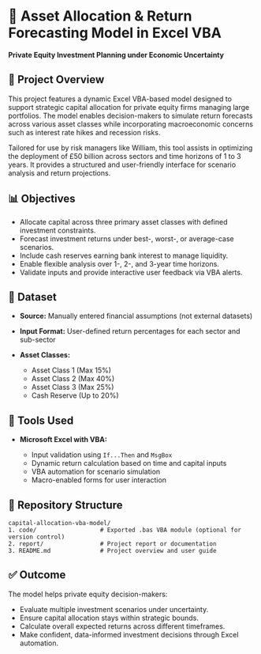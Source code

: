 # 💼 Asset Allocation & Return Forecasting Model in Excel VBA

**Private Equity Investment Planning under Economic Uncertainty**

## 📄 Project Overview

This project features a dynamic Excel VBA-based model designed to support strategic capital allocation for private equity firms managing large portfolios. The model enables decision-makers to simulate return forecasts across various asset classes while incorporating macroeconomic concerns such as interest rate hikes and recession risks.

Tailored for use by risk managers like William, this tool assists in optimizing the deployment of £50 billion across sectors and time horizons of 1 to 3 years. It provides a structured and user-friendly interface for scenario analysis and return projections.

## 📊 Objectives

* Allocate capital across three primary asset classes with defined investment constraints.
* Forecast investment returns under best-, worst-, or average-case scenarios.
* Include cash reserves earning bank interest to manage liquidity.
* Enable flexible analysis over 1-, 2-, and 3-year time horizons.
* Validate inputs and provide interactive user feedback via VBA alerts.

## 📁 Dataset

* **Source:** Manually entered financial assumptions (not external datasets)
* **Input Format:** User-defined return percentages for each sector and sub-sector
* **Asset Classes:**

  * Asset Class 1 (Max 15%)
  * Asset Class 2 (Max 40%)
  * Asset Class 3 (Max 25%)
  * Cash Reserve (Up to 20%)

## 🧰 Tools Used

* **Microsoft Excel with VBA:**

  * Input validation using `If...Then` and `MsgBox`
  * Dynamic return calculation based on time and capital inputs
  * VBA automation for scenario simulation
  * Macro-enabled forms for user interaction

## 📂 Repository Structure

```
capital-allocation-vba-model/
1. code/                  # Exported .bas VBA module (optional for version control)
2. report/                # Project report or documentation
3. README.md              # Project overview and user guide
```

## ✅ Outcome

The model helps private equity decision-makers:

* Evaluate multiple investment scenarios under uncertainty.
* Ensure capital allocation stays within strategic bounds.
* Calculate overall expected returns across different timeframes.
* Make confident, data-informed investment decisions through Excel automation.
